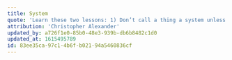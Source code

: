 ```yaml
---
title: System
quote: 'Learn these two lessons: 1) Don’t call a thing a system unless you can identify the abstract system you are talking about. 2) Learn this lesson but also don’t let it force you into making simplistic abstractions!'
attribution: 'Christopher Alexander'
updated_by: a726f1e0-85b0-48e3-939b-db6b8482c1d0
updated_at: 1615495789
id: 83ee35ca-97c1-4b6f-b021-94a5460836cf
---
```

